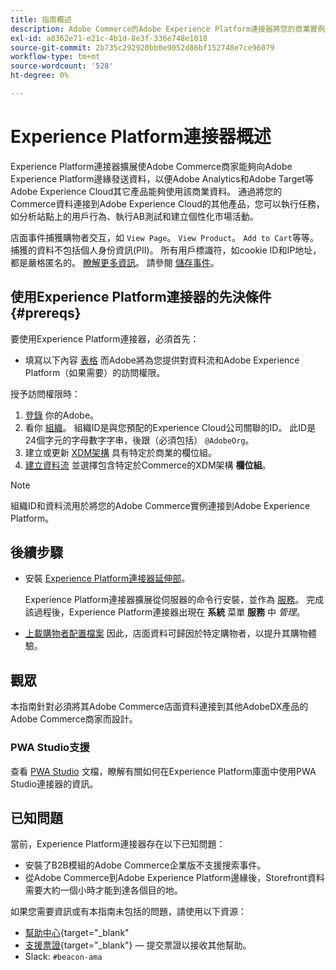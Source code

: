 ```yaml
---
title: 指南概述
description: Adobe Commerce的Adobe Experience Platform連接器將您的商業實例連接到其他Adobe Experience Cloud產品。
exl-id: a8362e71-e21c-4b1d-8e3f-336e748e1018
source-git-commit: 2b735c292920bb0e9052d86bf152748e7ce96079
workflow-type: tm+mt
source-wordcount: '528'
ht-degree: 0%

---
```


# Experience Platform連接器概述

Experience Platform連接器擴展使Adobe Commerce商家能夠向Adobe Experience Platform邊緣發送資料，以便Adobe Analytics和Adobe Target等Adobe Experience Cloud其它產品能夠使用該商業資料。 通過將您的Commerce資料連接到Adobe Experience Cloud的其他產品，您可以執行任務，如分析站點上的用戶行為、執行AB測試和建立個性化市場活動。

店面事件捕獲購物者交互，如 `View Page`。 `View Product`。 `Add to Cart`等等。 捕獲的資料不包括個人身份資訊(PII)。 所有用戶標識符，如cookie ID和IP地址，都是嚴格匿名的。 [瞭解更多資訊](https://www.adobe.com/privacy/experience-cloud.html)。 請參閱 [儲存事件](events.md)。

## 使用Experience Platform連接器的先決條件 {#prereqs}

要使用Experience Platform連接器，必須首先：

- 填寫以下內容 [表格](https://forms.office.com/pages/responsepage.aspx?id=Wht7-jR7h0OUrtLBeN7O4VH_dtG9hJVAk_TqGkZC2DxUM1FSWkdJOE41UVpUWUw0M1JWV0RKS1VXQi4u) 而Adobe將為您提供對資料流和Adobe Experience Platform（如果需要）的訪問權限。

授予訪問權限時：

1. [登錄](https://helpx.adobe.com/manage-account/using/access-adobe-id-account.html) 你的Adobe。
1. 看你 [組織](https://experienceleague.adobe.com/docs/core-services/interface/administration/organizations.html?lang=en#concept_EA8AEE5B02CF46ACBDAD6A8508646255)。 組織ID是與您預配的Experience Cloud公司關聯的ID。 此ID是24個字元的字母數字字串，後跟（必須包括） `@AdobeOrg`。
1. 建立或更新 [XDM架構](update-xdm.md) 具有特定於商業的欄位組。
1. [建立資料流](https://experienceleague.adobe.com/docs/experience-platform/edge/datastreams/overview.html?lang=en) 並選擇包含特定於Commerce的XDM架構 **欄位組**。

>[!NOTE]
>
> 組織ID和資料流用於將您的Adobe Commerce實例連接到Adobe Experience Platform。

## 後續步驟

- 安裝 [Experience Platform連接器延伸部](install.md)。

   Experience Platform連接器擴展從伺服器的命令行安裝，並作為 [服務](../landing/saas.md)。 完成該過程後，Experience Platform連接器出現在 **系統** 菜單 **服務** 中 _管理_。
- [上載購物者配置檔案](profile.md) 因此，店面資料可歸因於特定購物者，以提升其購物體驗。

## 觀眾

本指南針對必須將其Adobe Commerce店面資料連接到其他AdobeDX產品的Adobe Commerce商家而設計。

### PWA Studio支援

查看 [PWA Studio](https://developer.adobe.com/commerce/pwa-studio/integrations/adobe-commerce/aep/) 文檔，瞭解有關如何在Experience Platform庫面中使用PWA Studio連接器的資訊。

## 已知問題

當前，Experience Platform連接器存在以下已知問題：

- 安裝了B2B模組的Adobe Commerce企業版不支援搜索事件。
- 從Adobe Commerce到Adobe Experience Platform邊緣後，Storefront資料需要大約一個小時才能到達各個目的地。

如果您需要資訊或有本指南未包括的問題，請使用以下資源：

- [幫助中心](https://support.magento.com/hc/en-us){target=&quot;_blank&quot;
- [支援票證](https://support.magento.com/hc/en-us/articles/360000913794#submit-ticket){target=&quot;_blank&quot;} — 提交票證以接收其他幫助。
- Slack: `#beacon-ama`

